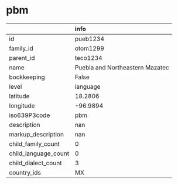 # pbm
|                      | info                            |
|:---------------------|:--------------------------------|
| id                   | pueb1234                        |
| family_id            | otom1299                        |
| parent_id            | teco1234                        |
| name                 | Puebla and Northeastern Mazatec |
| bookkeeping          | False                           |
| level                | language                        |
| latitude             | 18.2806                         |
| longitude            | -96.9894                        |
| iso639P3code         | pbm                             |
| description          | nan                             |
| markup_description   | nan                             |
| child_family_count   | 0                               |
| child_language_count | 0                               |
| child_dialect_count  | 3                               |
| country_ids          | MX                              |